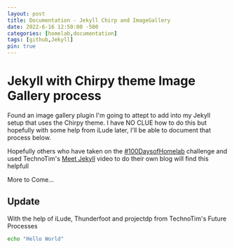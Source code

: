 ```yaml
---
layout: post
title: Documentation - Jekyll Chirp and ImageGallery
date: 2022-6-16 12:50:00 -500
categories: [homelab,documentation]
tags: [github,Jekyll]
pin: true
---
```


# Jekyll with Chirpy theme Image Gallery process

Found an image gallery plugin I'm going to attept to add into my Jekyll setup that uses the Chirpy theme.  I have NO CLUE how to do this but hopefully with some help from iLude later, I'll be able to document that process below.

Hopefully others who have taken on the [#100DaysofHomelab](https://100daysofhomelab.com/) challenge and used TechnoTim's [Meet Jekyll](https://techno-tim.github.io/posts/jekyll-docs-site/) video to do their own blog will find this helpfull

More to Come...
<br>

## Update

With the help of iLude, Thunderfoot and projectdp from TechnoTim's
Future Processes
```bash
echo "Hello World"
```
<br>
